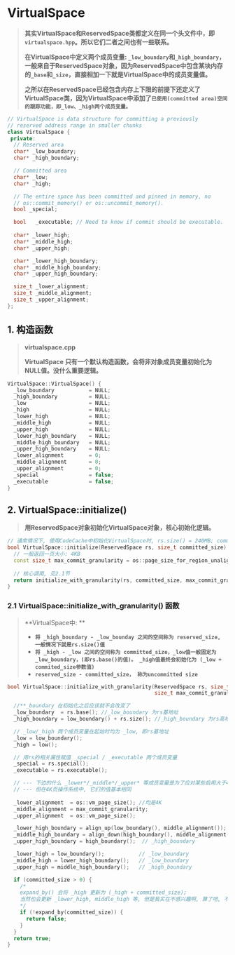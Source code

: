 # VirtualSpace

> **其实VirtualSpace和ReservedSpace类都定义在同一个头文件中，即`virtualspace.hpp`。所以它们二者之间也有一些联系。**
>
> **在VirtualSpace中定义两个成员变量: `_low_boundary`和`_high_boundary`，一般来自于ReservedSpace对象，因为ReservedSpace中包含某块内存的`_base`和`_size`，直接相加一下就是VirtualSpace中的成员变量值。**
>
> **之所以在ReservedSpace已经包含内存上下限的前提下还定义了VirtualSpace类，因为VirtualSpace中添加了`已使用(committed area)空间的跟踪功能，即_low、_high两个成员变量。`**

```c++
// VirtualSpace is data structure for committing a previously 
// reserved address range in smaller chunks
class VirtualSpace {
 private:
  // Reserved area
  char* _low_boundary;
  char* _high_boundary;

  // Committed area
  char* _low;
  char* _high;

  // The entire space has been committed and pinned in memory, no
  // os::commit_memory() or os::uncommit_memory().
  bool _special;

  bool   _executable; // Need to know if commit should be executable.
  
  char* _lower_high;
  char* _middle_high;
  char* _upper_high;

  char* _lower_high_boundary;
  char* _middle_high_boundary;
  char* _upper_high_boundary;

  size_t _lower_alignment;
  size_t _middle_alignment;
  size_t _upper_alignment;
};
```

## 1. 构造函数

> **virtualspace.cpp**
>
> **VirtualSpace 只有一个默认构造函数，会将非对象成员变量初始化为NULL值。没什么重要逻辑。**

```c++
VirtualSpace::VirtualSpace() {
  _low_boundary           = NULL;
  _high_boundary          = NULL;
  _low                    = NULL;
  _high                   = NULL;
  _lower_high             = NULL;
  _middle_high            = NULL;
  _upper_high             = NULL;
  _lower_high_boundary    = NULL;
  _middle_high_boundary   = NULL;
  _upper_high_boundary    = NULL;
  _lower_alignment        = 0;
  _middle_alignment       = 0;
  _upper_alignment        = 0;
  _special                = false;
  _executable             = false;
}
```

## 2. VirtualSpace::initialize()

> **用ReservedSpace对象初始化VirtualSpace对象，核心初始化逻辑。**

```c++
// 通常情况下, 使用CodeCache中初始化VirtualSpace时, rs.size() = 240MB; committed_size= 624*4KB
bool VirtualSpace::initialize(ReservedSpace rs, size_t committed_size) {
  // 一般返回一页大小: 4KB
  const size_t max_commit_granularity = os::page_size_for_region_unaligned(rs.size(), 1);
  
  // 核心调用, 见2.1节
  return initialize_with_granularity(rs, committed_size, max_commit_granularity);
}
```



### 2.1 VirtualSpace::initialize_with_granularity() 函数

> **VirtualSpace中: **
>
> + **`将 _high_boundary - _low_bounday 之间的空间称为 reserved_size, 一般情况下就是rs.size()值`**
> + **`将 _high - _low 之间的空间称为 committed_size，_low值一般固定为 _low_boundary，(即rs.base()的值)。 _high值最终会初始化为 (_low + commited_size参数值)`**
> + **`reserved_size - committed_size， 称为uncommitted size`**

```c++
bool VirtualSpace::initialize_with_granularity(ReservedSpace rs, size_t committed_size,
                                               size_t max_commit_granularity) {

  //**_boundary 在初始化之后应该就不会改变了
  _low_boundary  = rs.base(); //_low_boundary 为rs基地址
  _high_boundary = low_boundary() + rs.size(); //_high_boundary 为rs高地址

  // _low/_high 两个成员变量在起始时均为 _low, 即rs基地址
  _low = low_boundary();
  _high = low();

  // 用rs的相关属性赋值 _special / _executable 两个成员变量
  _special = rs.special(); 
  _executable = rs.executable();

  // --- 下边的什么 _lower*/_middle*/_upper* 等成员变量是为了应对某些启用大于4K的页的操作系统情况
  // --- 但在4K页操作系统中, 它们的值基本相同
  
  _lower_alignment  = os::vm_page_size(); //均是4K 
  _middle_alignment = max_commit_granularity;
  _upper_alignment  = os::vm_page_size();

  _lower_high_boundary = align_up(low_boundary(), middle_alignment()); // _low_boundary
  _middle_high_boundary = align_down(high_boundary(), middle_alignment()); //_high_boundary
  _upper_high_boundary = high_boundary();  // _high_boundary

  _lower_high = low_boundary();           // _low_boundary
  _middle_high = lower_high_boundary();   // _low_boundary
  _upper_high = middle_high_boundary();   // _high_boundary

  if (committed_size > 0) {
    /*
    expand_by() 会将 _high 更新为 (_high + committed_size);
    当然也会更新 _lower_high, middle_high 等, 但是我实在不感兴趣啊, 算了吧, 不管它们的结果了
    */
    if (!expand_by(committed_size)) {
      return false;
    }
  }
  return true;
}
```

